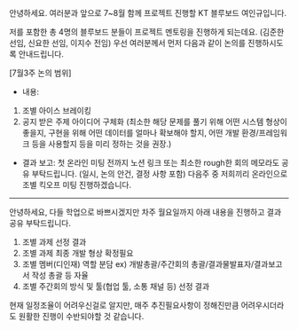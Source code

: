 안녕하세요.
여러분과 앞으로 7~8월 함께 프로젝트 진행할 KT 블루보드 여인규입니다.

저를 포함한 총 4명의 블루보드 분들이 프로젝트 멘토링을 진행하게 되는데요. (김준한 선임, 신요한 선임, 이지수 전임)
우선 여러분께서 먼저 다음과 같이 논의를 진행하시도록 안내드립니다.

[7월3주 논의 범위]
- 내용:
1. 조별 아이스 브레이킹
2. 공지 받은 주제 아이디어 구체화 (최소한 해당 문제를 풀기 위해 어떤 시스템 형상이 좋을지, 구현을 위해 어떤 데이터를 얼마나 확보해야 할지, 어떤 개발 환경/프레임워크 등을 사용할지 등을 미리 정하는 것을 권장.)
- 결과 보고:
첫 온라인 미팅 전까지 노션 링크 또는 최소한 rough한 회의 메모라도 공유 부탁드립니다. (일시, 논의 안건, 결정 사항 포함)
다음주 중 저희끼리 온라인으로 조별 킥오프 미팅 진행하겠습니다.

---
안녕하세요,
다들 학업으로 바쁘시겠지만 차주 월요일까지 아래 내용을 진행하고 결과 공유 부탁드립니다.

1. 조별 과제 선정 결과
2. 조별 과제 최종 개발 형상 확정필요
3. 조별 멤버(디인재) 역할 분담
 ex) 개발총괄/주간회의 총괄/결과물발표자/결과보고서 작성 총괄 등 자율
4. 조별 주간회의 방식 및 툴(협업 툴, 소통 채널 등) 선정 결과

현재 일정조율이 어려우신걸로 알지만, 매주 추진필요사항이 정해진만큼 어려우시더라도 원활한 진행이 수반되야할 것 같습니다.